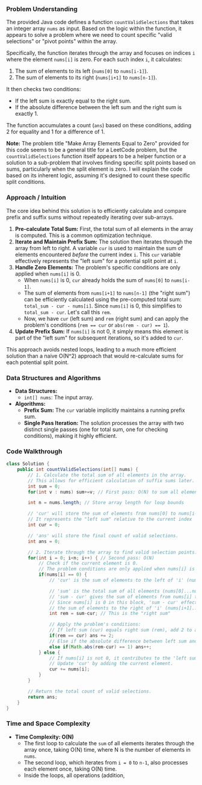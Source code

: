 ### Problem Understanding

The provided Java code defines a function `countValidSelections` that takes an integer array `nums` as input. Based on the logic within the function, it appears to solve a problem where we need to count specific "valid selections" or "pivot points" within the array.

Specifically, the function iterates through the array and focuses on indices `i` where the element `nums[i]` is zero. For each such index `i`, it calculates:
1.  The sum of elements to its left (`nums[0]` to `nums[i-1]`).
2.  The sum of elements to its right (`nums[i+1]` to `nums[n-1]`).

It then checks two conditions:
*   If the left sum is exactly equal to the right sum.
*   If the absolute difference between the left sum and the right sum is exactly 1.

The function accumulates a count (`ans`) based on these conditions, adding 2 for equality and 1 for a difference of 1.

**Note:** The problem title "Make Array Elements Equal to Zero" provided for this code seems to be a general title for a LeetCode problem, but the `countValidSelections` function itself appears to be a helper function or a solution to a sub-problem that involves finding specific split points based on sums, particularly when the split element is zero. I will explain the code based on its inherent logic, assuming it's designed to count these specific split conditions.

### Approach / Intuition

The core idea behind this solution is to efficiently calculate and compare prefix and suffix sums without repeatedly iterating over sub-arrays.

1.  **Pre-calculate Total Sum:** First, the total sum of all elements in the array is computed. This is a common optimization technique.
2.  **Iterate and Maintain Prefix Sum:** The solution then iterates through the array from left to right. A variable `cur` is used to maintain the sum of elements encountered *before* the current index `i`. This `cur` variable effectively represents the "left sum" for a potential split point at `i`.
3.  **Handle Zero Elements:** The problem's specific conditions are only applied when `nums[i]` is 0.
    *   When `nums[i]` is 0, `cur` already holds the sum of `nums[0]` to `nums[i-1]`.
    *   The sum of elements from `nums[i+1]` to `nums[n-1]` (the "right sum") can be efficiently calculated using the pre-computed total sum: `total_sum - cur - nums[i]`. Since `nums[i]` is 0, this simplifies to `total_sum - cur`. Let's call this `rem`.
    *   Now, we have `cur` (left sum) and `rem` (right sum) and can apply the problem's conditions (`rem == cur` or `abs(rem - cur) == 1`).
4.  **Update Prefix Sum:** If `nums[i]` is not 0, it simply means this element is part of the "left sum" for subsequent iterations, so it's added to `cur`.

This approach avoids nested loops, leading to a much more efficient solution than a naive O(N^2) approach that would re-calculate sums for each potential split point.

### Data Structures and Algorithms

*   **Data Structures:**
    *   `int[] nums`: The input array.
*   **Algorithms:**
    *   **Prefix Sum:** The `cur` variable implicitly maintains a running prefix sum.
    *   **Single Pass Iteration:** The solution processes the array with two distinct single passes (one for total sum, one for checking conditions), making it highly efficient.

### Code Walkthrough

```java
class Solution {
    public int countValidSelections(int[] nums) {
        // 1. Calculate the total sum of all elements in the array.
        // This allows for efficient calculation of suffix sums later.
        int sum = 0;
        for(int v : nums) sum+=v; // First pass: O(N) to sum all elements

        int n = nums.length; // Store array length for loop bounds

        // 'cur' will store the sum of elements from nums[0] to nums[i-1].
        // It represents the "left sum" relative to the current index 'i'.
        int cur = 0;

        // 'ans' will store the final count of valid selections.
        int ans = 0;

        // 2. Iterate through the array to find valid selection points.
        for(int i = 0; i<n; i++) { // Second pass: O(N)
            // Check if the current element is 0.
            // The problem conditions are only applied when nums[i] is 0.
            if(nums[i] == 0) {
                // 'cur' is the sum of elements to the left of 'i' (nums[0]...nums[i-1]).

                // 'sum' is the total sum of all elements (nums[0]...nums[n-1]).
                // 'sum - cur' gives the sum of elements from nums[i] to nums[n-1].
                // Since nums[i] is 0 in this block, 'sum - cur' effectively gives
                // the sum of elements to the right of 'i' (nums[i+1]...nums[n-1]).
                int rem = sum-cur; // This is the "right sum"

                // Apply the problem's conditions:
                // If left sum (cur) equals right sum (rem), add 2 to answer.
                if(rem == cur) ans += 2;
                // Else if the absolute difference between left sum and right sum is 1, add 1 to answer.
                else if(Math.abs(rem-cur) == 1) ans++;
            } else {
                // If nums[i] is not 0, it contributes to the 'left sum' for the *next* iteration.
                // Update 'cur' by adding the current element.
                cur += nums[i];
            }
        }

        // Return the total count of valid selections.
        return ans;
    }
}
```

### Time and Space Complexity

*   **Time Complexity: O(N)**
    *   The first loop to calculate the `sum` of all elements iterates through the array once, taking O(N) time, where N is the number of elements in `nums`.
    *   The second loop, which iterates from `i = 0` to `n-1`, also processes each element once, taking O(N) time.
    *   Inside the loops, all operations (addition,